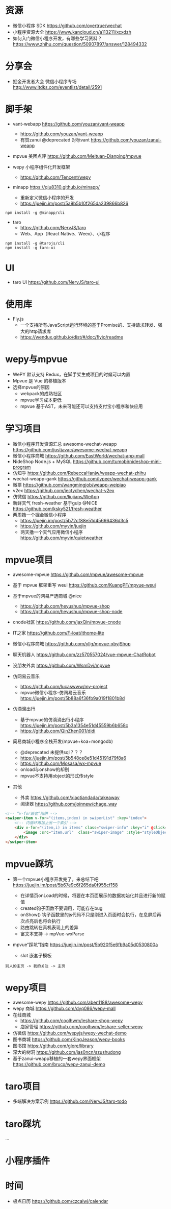 # 资源

- 微信小程序 SDK <https://github.com/overtrue/wechat>
- 小程序资源大全 https://www.kancloud.cn/a113211/xcxdzh
- 如何入门微信小程序开发，有哪些学习资料？ https://www.zhihu.com/question/50907897/answer/128494332

# 分享会

- 掘金开发者大会 微信小程序专场 http://www.itdks.com/eventlist/detail/2591

# 脚手架

- vant-webapp https://github.com/youzan/vant-weapp 
  - https://github.com/youzan/vant-weapp
  - 有赞zanui @deprecated 对标vant <https://github.com/youzan/zanui-weapp>
- mpvue 美团点评 <https://github.com/Meituan-Dianping/mpvue>
- wepy 小程序组件化开发框架  
  - https://github.com/Tencent/wepy

- minapp <https://qiu8310.github.io/minapp/>

  - 重新定义微信小程序的开发
  - <https://juejin.im/post/5a9b5b10f265da239866b826>

```
npm install -g @minapp/cli
```

- taro
  - https://github.com/NervJS/taro
  - Web、App（React Native、Weex）、小程序


```
npm install -g @tarojs/cli
npm install -g taro-ui
```

# UI

- taro UI https://github.com/NervJS/taro-ui

# 使用库

- Fly.js 
  - 一个支持所有JavaScript运行环境的基于Promise的、支持请求转发、强大的http请求库
  - https://wendux.github.io/dist/#/doc/flyio/readme

# wepy与mpvue

- WePY 默认支持 Redux，在脚手架生成项目的时候可以内置
- Mpvue 是 Vue 的移植版本
- 选择mpvue的原因
  - webpack的成熟社区
  - mpvue学习成本更低
  - mpvue 基于AST，未来可能还可以支持支付宝小程序和快应用

# 学习项目

- 微信小程序开发资源汇总 awesome-wechat-weapp https://github.com/justjavac/awesome-wechat-weapp
- 微信小程序商城 https://github.com/EastWorld/wechat-app-mall
- NideShop Node.js + MySQL https://github.com/tumobi/nideshop-mini-program
- 仿知乎 https://github.com/RebeccaHanjw/weapp-wechat-zhihu
- wechat-weapp-gank https://github.com/lypeer/wechat-weapp-gank
- 微票 https://github.com/wangmingjob/weapp-weipiao
- v2ex https://github.com/jectychen/wechat-v2ex
- 仿微信 https://github.com/liujians/WeApp
- 新鲜天气 fresh-weather 基于gulp @NICE https://github.com/ksky521/fresh-weather
- 两周撸一个掘金微信小程序
  - https://juejin.im/post/5b72cf88e51d45666436d3c5 
  - https://github.com/myvin/juejin
  - 两天撸一个天气应用微信小程序 https://github.com/myvin/quietweather

# mpvue项目

- awesome-mpvue https://github.com/mpvue/awesome-mpvue
- 基于 mpvue 框架重写 weui https://github.com/KuangPF/mpvue-weui
- 基于mpvue的网易严选商城 @nice
  - https://github.com/heyushuo/mpvue-shop
  - https://github.com/heyushuo/mpvue-shop-node
- cnode社区 https://github.com/jaxQin/mpvue-cnode 
- IT之家 https://github.com/F-loat/ithome-lite 
- 微信小程序商城 https://github.com/yllg/mpvue-xbyjShop
- 聊天机器人 https://github.com/zz570557024/vue-mpvue-ChatRobot
- 没朋友外卖 https://github.com/WsmDyj/mpvue
- 仿网易云音乐 
  - https://github.com/lucaswww/my-project
  - mpvue微信小程序-仿网易云音乐 https://juejin.im/post/5b88a6f36fb9a019f1801b8d
- 仿滴滴出行 
  - 基于mpvue的仿滴滴出行小程序 https://juejin.im/post/5b3a1354e51d45559b6b658c
  - https://github.com/QinZhen001/didi  
- 简易商城小程序全栈开发(mpvue+koa+mongodb) 
  - @deprecated 未提供sql？？？
  - https://juejin.im/post/5b548ce8e51d45191d79f8a6 
  - https://github.com/Mosasa/wx-mpvue
  - onload与onshow的却别
  - mpvue不支持用object的形式传style

- 其他
  - 外卖 https://github.com/xiaotiandada/takeaway
  - 阅读器 https://github.com/joinnew/chage_way  
    
```html
<!-- “v-for嵌套”陷阱 -->
<swiper-item v-for="(items,index) in swiperList" :key="index">
    <!-- 内循环再加上另一个索引 -->
    <div v-for="(item,i) in items" class="swiper-info" :key="i" @click="choose" >
        <image :src="item.url"  class="swiper-image" :style="styleObject"/>
    </div>
</swiper-item>
```

# mpvue踩坑

- 第一个mpvue小程序开发完了，来总结下吧 https://juejin.im/post/5b67e9c6f265da0f955cf158
  - 在详情页onLoad的时候，将要在本页面展示的数据初始化并且进行新的赋值
  - created钩子函数不要调用，可能存在bug
  - onShow() 钩子函数里的js代码不只是刚进入页面时会执行，在息屏后再次点亮后也将会执行
  - 路由跳转在真机表现上的差异
  - 富文本支持 -> mpVue-wxParse

- mpvue“踩坑”指南 https://juejin.im/post/5b920f5e6fb9a05d0530800a
  - slot 嵌套子模板
  
```
别人的主页 -> 我的关注 -> 主页
```

# wepy项目

- awesome-wepy https://github.com/aben1188/awesome-wepy
- wepy 商城 https://github.com/dyq086/wepy-mall
- 在线商城 
  - https://github.com/coolhwm/leshare-shop-wepy
  - 店家管理 https://github.com/coolhwm/leshare-seller-wepy
- 仿微信 https://github.com/wepyjs/wepy-wechat-demo
- 图书商城 https://github.com/KingJeason/wepy-books
- 图书馆 https://github.com/glore/library
- 深大的树洞 https://github.com/jas0ncn/szushudong
- 基于zanui-weapp移植的一套wepy界面框架 https://github.com/brucx/wepy-zanui-demo

# taro项目

- 多端解决方案示例 https://github.com/NervJS/taro-todo

# taro踩坑

...

# 小程序插件


# 时间

- 极点日历 https://github.com/czcaiwj/calendar